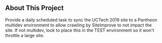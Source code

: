 ## About This Project

Provide a daily scheduled task to sync the UCTech 2019 site to a Pantheon multidev environment to allow crawling by SiteImprove to not impact the site. If not multidev, look to place this in the TEST environment so it won't throttle a large site.
